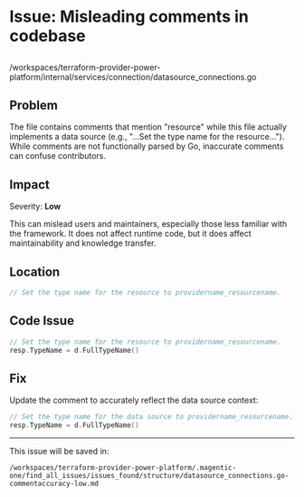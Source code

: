 # Issue: Misleading comments in codebase

##

/workspaces/terraform-provider-power-platform/internal/services/connection/datasource_connections.go

## Problem

The file contains comments that mention "resource" while this file actually implements a data source (e.g., "...Set the type name for the resource..."). While comments are not functionally parsed by Go, inaccurate comments can confuse contributors.

## Impact

Severity: **Low**

This can mislead users and maintainers, especially those less familiar with the framework. It does not affect runtime code, but it does affect maintainability and knowledge transfer.

## Location

```go
// Set the type name for the resource to providername_resourcename.
```

## Code Issue

```go
// Set the type name for the resource to providername_resourcename.
resp.TypeName = d.FullTypeName()
```

## Fix

Update the comment to accurately reflect the data source context:

```go
// Set the type name for the data source to providername_resourcename.
resp.TypeName = d.FullTypeName()
```

---

This issue will be saved in:

`/workspaces/terraform-provider-power-platform/.magentic-one/find_all_issues/issues_found/structure/datasource_connections.go-commentaccuracy-low.md`
